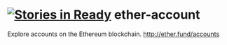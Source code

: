 [![Stories in Ready](https://badge.waffle.io/waxmihs2902/ether-account.png?label=ready&title=Ready)](https://waffle.io/waxmihs2902/ether-account)
ether-account
===============

Explore accounts on the Ethereum blockchain.
http://ether.fund/accounts
